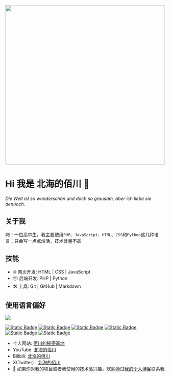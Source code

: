 <p align="left">
  <img width="500" src="" />
</p>

# Hi 我是 北海的佰川 👋

*Die Welt ist so wunderschön und doch so grausam, aber ich liebe sie dennoch.*

## 关于我

嗨！一位高中生，我主要使用`PHP`、`JavaScript`、`HTML`、`CSS`和`Python`这几种语言；只会写一点点烂活，技术含量不高

## 技能

- 🌐 网页开发: HTML | CSS | JavaScript
- 📦 后端开发: PHP | Python
- 🛠️ 工具: Git | GitHub | Markdown

## 使用语言偏好

<a href="https://github.com/numakkiyu">
  <img align="center" src="https://github-readme-stats.vercel.app/api/top-langs/?username=numakkiyu&layout=compact&theme=dracula&locale=en" />
</a>


[![Static Badge](https://img.shields.io/badge/NBU-x?style=for-the-badge&logo=bookstack&logoColor=white&color=cf3a1c)](https://www.nbu.edu.cn/en/)
[![Static Badge](https://img.shields.io/badge/Python-gray?style=for-the-badge&logo=python&logoColor=white&color=5175a6)](https://python.org)
[![Static Badge](https://img.shields.io/badge/L10N-x?style=for-the-badge&logo=googletranslate&logoColor=white&color=4285F4)](https://translate.google.com/?sl=en&tl=zh-CN&text=lol)
[![Static Badge](https://img.shields.io/badge/OpenSource-x?style=for-the-badge&logo=opensourceinitiative&logoColor=white&color=3DA639)](https://github.com)
[![Static Badge](https://img.shields.io/badge/Hardware-x?style=for-the-badge&logo=raspberrypi&logoColor=white&color=A22846)](https://raspberrypi.com/)
[![Static Badge](https://img.shields.io/badge/Meow-x?style=for-the-badge&logo=furrynetwork&logoColor=white&color=2E75B4)](https://http.cat/images/501.jpg)


- 个人网站: [佰川的秘密基地](https://me.tianbeigm.cn/)
- YouTube: [北海的佰川](https://www.youtube.com/channel/UC6TucVvIqJJsj0b2gQA04bg)
- Bilibili: [北海的佰川](https://space.bilibili.com/426143852?spm_id_from=333.1007.0.0)
- X(Twitter)：[北海的佰川](https://twitter.com/Numakkiyu)
- 💬 如果你对我的项目或者我使用的技术感兴趣，欢迎通过[我的个人博客](https://me.tianbeigm.cn)联系我


